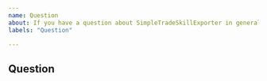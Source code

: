 ```yaml
---
name: Question
about: If you have a question about SimpleTradeSkillExporter in general choose this issue type.
labels: "Question"

---
```

<!-- READ THIS FIRST

Hello, thanks for taking the time to contact us!

Before you proceed, please verify that you're running the latest version of SimpleTradeSkillExporter. The easiest way to do this is via the Curseforge client, but you can also download the latest version here: https://www.curseforge.com/wow/addons/simple-trade-skill-exporter

SimpleTradeSkillExporter is currently maintained by a single developer using code from a prior developer. It is currently only tested in Cataclysm Classic with plans to add Classic / Season of Discovery. There are no plans to add Retail at this time due to signifigant refactoring that would need to take place.

-->

## Question
<!-- Let us know your question, please be as detailed as possible. -->